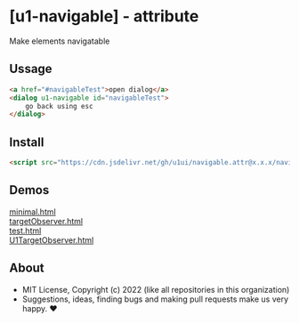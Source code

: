 # [u1-navigable] - attribute
Make elements navigatable

## Ussage

```html
<a href="#navigableTest">open dialog</a>
<dialog u1-navigable id="navigableTest">
    go back using esc
</dialog>
```

## Install

```html
<script src="https://cdn.jsdelivr.net/gh/u1ui/navigable.attr@x.x.x/navigable.min.js" type=module>
```

## Demos

[minimal.html](http://gcdn.li/u1ui/navigable.attr@main/tests/minimal.html)  
[targetObserver.html](http://gcdn.li/u1ui/navigable.attr@main/tests/targetObserver.html)  
[test.html](http://gcdn.li/u1ui/navigable.attr@main/tests/test.html)  
[U1TargetObserver.html](http://gcdn.li/u1ui/navigable.attr@main/tests/U1TargetObserver.html)  

## About

- MIT License, Copyright (c) 2022 <u1> (like all repositories in this organization) <br>
- Suggestions, ideas, finding bugs and making pull requests make us very happy. ♥

